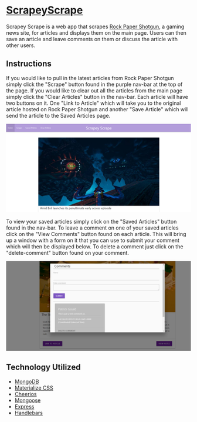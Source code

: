 # <a href="https://scrapey-scrape.herokuapp.com/">ScrapeyScrape</a>

Scrapey Scrape is a web app that scrapes <a href="https://www.rockpapershotgun.com/">Rock Paper Shotgun</a>, a gaming news site, for articles and displays them on the main page. Users can then save an article and leave comments on them or discuss the article with other users.

## Instructions
If you would like to pull in the latest articles from Rock Paper Shotgun simply click the "Scrape" button found in the purple nav-bar at the top of the page. If you would like to clear out all the articles from the main page simply click the "Clear Articles" button in the nav-bar. Each article will have two buttons on it. One "Link to Article" which will take you to the original article hosted on Rock Paper Shotgun and another "Save Article" which will send the article to the Saved Articles page. 

<img src="./public/assets/images/main-page.png" alt="Sorry the image could not be displayed">

To view your saved articles simply click on the "Saved Articles" button found in the nav-bar. To leave a comment on one of your saved articles click on the "View Comments" button found on each article. This will bring up a window with a form on it that you can use to submit your comment which will then be displayed below. To delete a comment just click on the "delete-comment" button found on your comment.

<img src="./public/assets/images/comments-page.png" alt="Sorry the image could not be displayed">

## Technology Utilized
<ul>
  <li><a href="https://www.mongodb.com/">MongoDB</a></li>
  <li><a href="https://materializecss.com/">Materialize CSS</a></li>
  <li><a href="https://cheerio.js.org/">Cheerios</a></li>
  <li><a href="https://mongoosejs.com/">Mongoose</a></li>
  <li><a href="https://expressjs.com/">Express</a></li>
  <li><a href="https://handlebarsjs.com/">Handlebars</a></li>  
</ul>
